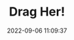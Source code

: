 ---
date: 2022-09-06 11:09:37
title: 'Drag Her!'	
tags: [free]
price: Free Demo	
link: https://fighting-chance.itch.io/drag-her	
discord: https://discord.gg/MFqdsP5C6B	
twitter: https://twitter.com/dragherthegame
---